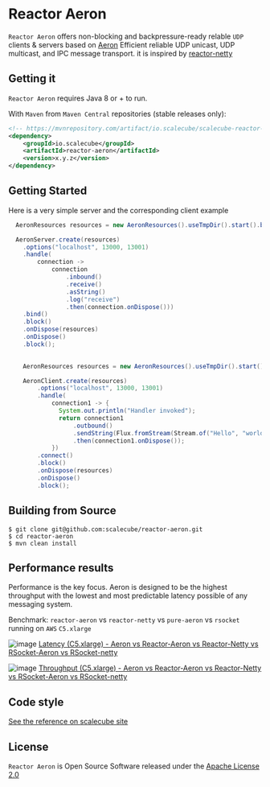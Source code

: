 # Reactor Aeron

`Reactor Aeron` offers non-blocking and backpressure-ready relable `UDP`
clients & servers based on [Aeron](https://github.com/real-logic/aeron) Efficient reliable UDP unicast, UDP multicast, and IPC message transport. it is inspired by [reactor-netty](https://github.com/reactor/reactor-netty)

## Getting it
`Reactor Aeron` requires Java 8 or + to run.

With `Maven` from `Maven Central` repositories (stable releases only):

```xml
<!-- https://mvnrepository.com/artifact/io.scalecube/scalecube-reactor-aeron -->
<dependency>
    <groupId>io.scalecube</groupId>
    <artifactId>reactor-aeron</artifactId>
    <version>x.y.z</version>
</dependency>

```

## Getting Started

Here is a very simple server and the corresponding client example

```java
  AeronResources resources = new AeronResources().useTmpDir().start().block();

  AeronServer.create(resources)
    .options("localhost", 13000, 13001)
    .handle(
        connection ->
            connection
                .inbound()
                .receive()
                .asString()
                .log("receive")
                .then(connection.onDispose()))
    .bind()
    .block()
    .onDispose(resources)
    .onDispose()
    .block();
    
```

```java
    AeronResources resources = new AeronResources().useTmpDir().start().block();

    AeronClient.create(resources)
        .options("localhost", 13000, 13001)
        .handle(
            connection1 -> {
              System.out.println("Handler invoked");
              return connection1
                  .outbound()
                  .sendString(Flux.fromStream(Stream.of("Hello", "world!")).log("send"))
                  .then(connection1.onDispose());
            })
        .connect()
        .block()
        .onDispose(resources)
        .onDispose()
        .block();
```

## Building from Source

```console
$ git clone git@github.com:scalecube/reactor-aeron.git
$ cd reactor-aeron
$ mvn clean install
```

## Performance results

Performance is the key focus. Aeron is designed to be the highest throughput with the lowest and most predictable latency possible of any messaging system.

Benchmark: `reactor-aeron` vs `reactor-netty` vs `pure-aeron` vs `rsocket` running on `AWS` `C5.xlarge`

![image](https://user-images.githubusercontent.com/1706296/57943345-743ffe80-78dc-11e9-8e42-6ffa9b2936b3.png)
[Latency (C5.xlarge) - Aeron vs Reactor-Aeron vs Reactor-Netty vs RSocket-Aeron vs RSocket-netty](http://scalecube.io/plotly/app/chart.html?url=https://api.jsonbin.io/b/5ca0ec3faedb757077ff67d8)


![image](https://user-images.githubusercontent.com/1706296/57943396-989bdb00-78dc-11e9-8a2e-5ba3fdd4a785.png)
[Throughput (C5.xlarge) - Aeron vs Reactor-Aeron vs Reactor-Netty vs RSocket-Aeron vs RSocket-netty](http://scalecube.io/plotly/app/chart.html?url=https://api.jsonbin.io/b/5ca0ec4024f5074645e7e85e)


## Code style

[See the reference on scalecube site](https://github.com/scalecube/scalecube-parent/blob/develop/DEVELOPMENT.md#setting-up-development-environment) 

## License

`Reactor Aeron` is Open Source Software released under the [Apache License 2.0](https://www.apache.org/licenses/LICENSE-2.0)

